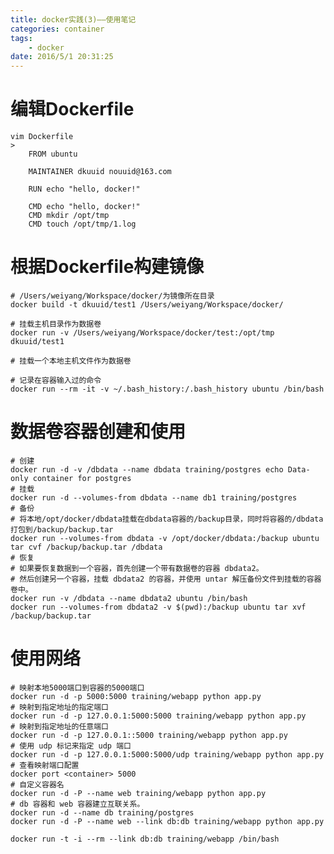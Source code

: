 ```yaml
---
title: docker实践(3)——使用笔记
categories: container
tags:
    - docker
date: 2016/5/1 20:31:25
---
```


# 编辑Dockerfile
    
    vim Dockerfile
    >
        FROM ubuntu
        
        MAINTAINER dkuuid nouuid@163.com
        
        RUN echo "hello, docker!"
        
        CMD echo "hello, docker!"
        CMD mkdir /opt/tmp
        CMD touch /opt/tmp/1.log

# 根据Dockerfile构建镜像
    
    # /Users/weiyang/Workspace/docker/为镜像所在目录
    docker build -t dkuuid/test1 /Users/weiyang/Workspace/docker/

	# 挂载主机目录作为数据卷
    docker run -v /Users/weiyang/Workspace/docker/test:/opt/tmp dkuuid/test1
    
	# 挂载一个本地主机文件作为数据卷

    # 记录在容器输入过的命令
    docker run --rm -it -v ~/.bash_history:/.bash_history ubuntu /bin/bash
    
# 数据卷容器创建和使用

    # 创建
    docker run -d -v /dbdata --name dbdata training/postgres echo Data-only container for postgres
    # 挂载
    docker run -d --volumes-from dbdata --name db1 training/postgres
    # 备份
    # 将本地/opt/docker/dbdata挂载在dbdata容器的/backup目录，同时将容器的/dbdata打包到/backup/backup.tar
    docker run --volumes-from dbdata -v /opt/docker/dbdata:/backup ubuntu tar cvf /backup/backup.tar /dbdata
    # 恢复
    # 如果要恢复数据到一个容器，首先创建一个带有数据卷的容器 dbdata2。
    # 然后创建另一个容器，挂载 dbdata2 的容器，并使用 untar 解压备份文件到挂载的容器卷中。
    docker run -v /dbdata --name dbdata2 ubuntu /bin/bash
    docker run --volumes-from dbdata2 -v $(pwd):/backup ubuntu tar xvf /backup/backup.tar
    
# 使用网络

    # 映射本地5000端口到容器的5000端口
    docker run -d -p 5000:5000 training/webapp python app.py
    # 映射到指定地址的指定端口
    docker run -d -p 127.0.0.1:5000:5000 training/webapp python app.py
    # 映射到指定地址的任意端口
    docker run -d -p 127.0.0.1::5000 training/webapp python app.py
    # 使用 udp 标记来指定 udp 端口
    docker run -d -p 127.0.0.1:5000:5000/udp training/webapp python app.py
    # 查看映射端口配置
    docker port <container> 5000
    # 自定义容器名
    docker run -d -P --name web training/webapp python app.py
    # db 容器和 web 容器建立互联关系。
    docker run -d --name db training/postgres
    docker run -d -P --name web --link db:db training/webapp python app.py
    
    docker run -t -i --rm --link db:db training/webapp /bin/bash